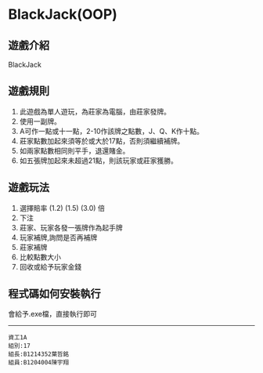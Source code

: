 # BlackJack(OOP)
## 遊戲介紹
BlackJack

## 遊戲規則
1. 此遊戲為單人遊玩，為莊家為電腦，由莊家發牌。
2. 使用一副牌。
3. A可作一點或十一點，2-10作該牌之點數，J、Q、K作十點。
4. 莊家點數加起來須等於或大於17點，否則須繼續補牌。
5. 如兩家點數相同則平手，退還賭金。
6. 如五張牌加起來未超過21點，則該玩家或莊家獲勝。

## 遊戲玩法
1. 選擇賠率 (1.2) (1.5) (3.0) 倍
2. 下注
3. 莊家、玩家各發一張牌作為起手牌
4. 玩家補牌,詢問是否再補牌
5. 莊家補牌
6. 比較點數大小
7. 回收或給予玩家金錢

## 程式碼如何安裝執行
會給予.exe檔，直接執行即可
***
```
資工1A
組別:17
組長:B1214352葉哲銘
組員:B1204004陳宇翔
```